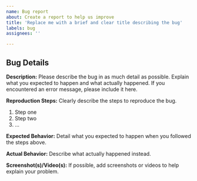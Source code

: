 ```yaml
---
name: Bug report
about: Create a report to help us improve
title: 'Replace me with a brief and clear title describing the bug'
labels: bug
assignees: ''

---
```


## Bug Details

**Description:** Please describe the bug in as much detail as possible. Explain what you expected to happen and what actually happened. If you encountered an error message, please include it here.

**Reproduction Steps:** Clearly describe the steps to reproduce the bug. 
1. Step one
2. Step two
3. ...

**Expected Behavior:** Detail what you expected to happen when you followed the steps above.

**Actual Behavior:** Describe what actually happened instead.

**Screenshot(s)/Video(s):** If possible, add screenshots or videos to help explain your problem. 
